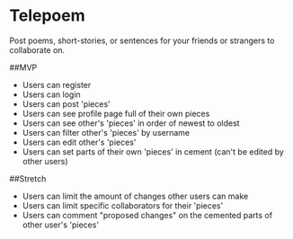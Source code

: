 # Telepoem
Post poems, short-stories, or sentences for your friends or strangers to collaborate on.

##MVP
- Users can register
- Users can login
- Users can post 'pieces'
- Users can see profile page full of their own pieces
- Users can see other's 'pieces' in order of newest to oldest
- Users can filter other's 'pieces' by username
- Users can edit other's 'pieces'
- Users can set parts of their own 'pieces' in cement (can't be edited by other users)

##Stretch
- Users can limit the amount of changes other users can make
- Users can limit specific collaborators for their 'pieces'
- Users can comment "proposed changes" on the cemented parts of other user's 'pieces'

